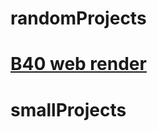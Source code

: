 # randomProjects

[B40 web render](http://rawgit.com/greysAcademicCode/randomProjects/master/b40Model/output/webgl.html)
=======
# smallProjects

